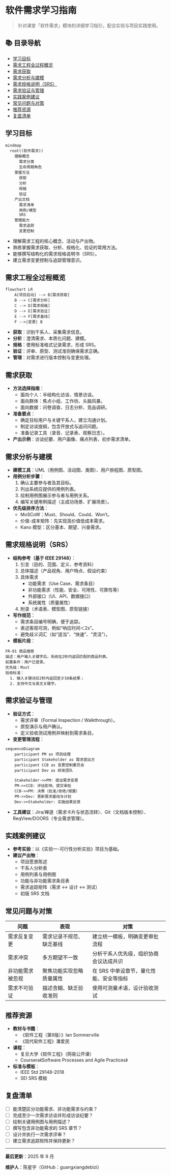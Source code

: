# 软件需求学习指南

> 针对课堂「软件需求」模块的详细学习指引，配合实验与项目实践使用。

## 📚 目录导航

- [学习目标](#学习目标)
- [需求工程全过程概览](#需求工程全过程概览)
- [需求获取](#需求获取)
- [需求分析与建模](#需求分析与建模)
- [需求规格说明（SRS）](#需求规格说明srs)
- [需求验证与管理](#需求验证与管理)
- [实践案例建议](#实践案例建议)
- [常见问题与对策](#常见问题与对策)
- [推荐资源](#推荐资源)
- [复盘清单](#复盘清单)

## 学习目标

```mermaid
mindmap
  root((软件需求))
    理解概念
      需求分类
      生命周期角色
    掌握方法
      获取
      分析
      规格
      验证
    产出文档
      需求清单
      用例/模型
      SRS
    管理能力
      需求追踪
      变更控制
```

- 理解需求工程的核心概念、活动与产出物。
- 熟练掌握需求获取、分析、规格化、验证的常用方法。
- 能够撰写结构化的需求规格说明书（SRS）。
- 建立需求变更控制与追踪管理意识。

## 需求工程全过程概览

```mermaid
flowchart LR
    A[项目启动] --> B[需求获取]
    B --> C[需求分析]
    C --> D[需求规格]
    D --> E[需求验证]
    E --> F[需求基线]
    F -->|变更| B
```

- **获取**：识别干系人、采集需求信息。
- **分析**：澄清需求、本质化问题、建模。
- **规格**：使用标准格式记录需求，形成 SRS。
- **验证**：评审、原型、测试准则确保需求正确。
- **管理**：对需求进行版本控制与变更处理。

## 需求获取

- **方法选择指南**：
  - 面向个人：半结构化访谈、情景访谈。
  - 面向群体：焦点小组、工作坊、头脑风暴。
  - 面向数据：问卷调查、日志分析、竞品调研。
- **准备要点**：
  - 确定目标用户与关键干系人，建立沟通计划。
  - 制定访谈提纲，包含开放式与追问问题。
  - 准备记录工具（录音、记录表、观察日志）。
- **产出示例**：访谈纪要、用户画像、痛点列表、初步需求清单。

## 需求分析与建模

- **建模工具**：UML（用例图、活动图、类图）、用户旅程图、原型图。
- **用例分析步骤**：
  1. 确认主要参与者及其目标。
  2. 列出系统应提供的用例列表。
  3. 绘制用例图展示参与者与用例关系。
  4. 编写关键用例描述（主成功场景、扩展场景）。
- **优先级排序方法**：
  - MoSCoW：Must、Should、Could、Won’t。
  - 价值-成本矩阵：先实现高价值低成本需求。
  - Kano 模型：区分基本、期望、兴奋需求。

## 需求规格说明（SRS）

- **结构参考（基于 IEEE 29148）**：
  1. 引言（目的、范围、定义、参考资料）
  2. 总体描述（产品视角、用户特点、假设约束）
  3. 具体需求
     - 功能需求（Use Case、需求条目）
     - 非功能需求（性能、安全、可用性、可靠性等）
     - 外部接口（UI、API、数据接口）
     - 系统属性（质量属性）
  4. 附录（术语表、模型图、原型链接）
- **写作规范**：
  - 需求条目编号明确，便于追踪。
  - 表述客观可测，例如“响应时间＜2s”。
  - 避免歧义词汇（如“适当”、“快速”、“灵活”）。
- **模板片段**：

```text
FR-01 商品搜索
描述：用户输入关键字后，系统在2秒内返回匹配的商品列表。
前置条件：用户已登录。
优先级：Must
验收标准：
  1. 输入关键词后2秒内返回至少10条结果；
  2. 支持中文与英文关键字。
```

## 需求验证与管理

- **验证方式**：
  - 需求评审（Formal Inspection / Walkthrough）。
  - 原型演示与用户确认。
  - 定义验收测试用例并映射到需求条目。
- **变更管理流程**：

```mermaid
sequenceDiagram
    participant PM as 项目经理
    participant Stakeholder as 需求提出方
    participant CCB as 变更控制委员会
    participant Dev as 研发团队

    Stakeholder->>PM: 提出需求变更
    PM->>CCB: 评估影响、提交审批
    CCB->>PM: 决策（批准/拒绝/搁置）
    PM->>Dev: 更新需求基线与计划
    Dev->>Stakeholder: 实施结果反馈
```

- **工具建议**：Jira/禅道（需求卡片与状态流转）、Git（文档版本控制）、ReqView/DOORS（专业需求管理）。

## 实践案例建议

- **参考实验**：以《实验一-可行性分析实验》项目为基础。
- **建议产出物**：
  - 项目愿景陈述
  - 干系人分析表
  - 用例列表与用例图
  - 功能与非功能需求条目表
  - 需求追踪矩阵（需求 ↔ 设计 ↔ 测试）
  - 初版 SRS 文档

## 常见问题与对策

| 问题 | 表现 | 对策 |
| ---- | ---- | ---- |
| 需求反复变更 | 需求记录不规范、缺乏基线 | 建立统一模板，明确变更审批流程 |
| 需求冲突 | 多方期望不一致 | 分析干系人优先级，组织协商会议达成共识 |
| 非功能需求被忽视 | 聚焦功能实现忽略质量属性 | 在 SRS 中单设章节，量化性能、安全等指标 |
| 需求不可验证 | 描述含糊、缺乏验收准则 | 使用可测量术语，设计验收测试 | 

## 推荐资源

- **教材与书籍**：
  - 《软件工程（第9版）》Ian Sommerville
  - 《现代软件工程》潘爱民
- **课程**：
  - 复旦大学《软件工程》（网易公开课）
  - Coursera《Software Processes and Agile Practices》
- **标准与模板**：
  - IEEE Std 29148-2018
  - SEI SRS 模板

## 复盘清单

- [ ] 能清楚区分功能需求、非功能需求与约束？
- [ ] 完成至少一次需求访谈并形成访谈纪要？
- [ ] 绘制关键用例图与用例描述？
- [ ] 撰写包含非功能需求的 SRS 章节？
- [ ] 设计并执行一次需求评审？
- [ ] 建立需求追踪矩阵并保持更新？

---

**最后更新**：2025 年 9 月

**维护人**：陈星宇（GitHub：guangxiangdebizi）

